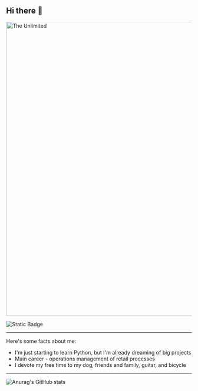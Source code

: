 ## Hi there 👋

<img src="https://github.com/Kristina-Uryevna/Kristina-Uryevna/blob/main/download.gif" alt="The Unlimited" width="800">

![Static Badge](https://img.shields.io/badge/py-python-blue?style=social&logo=python&color=blue)

----

 Here's some facts about me:

- I'm just starting to learn Python, but I'm already dreaming of big projects
- Main career - operations management of retail processes
- I devote my free time to my dog, friends and family, guitar, and bicycle


----

![Anurag's GitHub stats](https://github-readme-stats.vercel.app/api?username=Kristina-Uryevna&show_icons=true&theme=radical)
